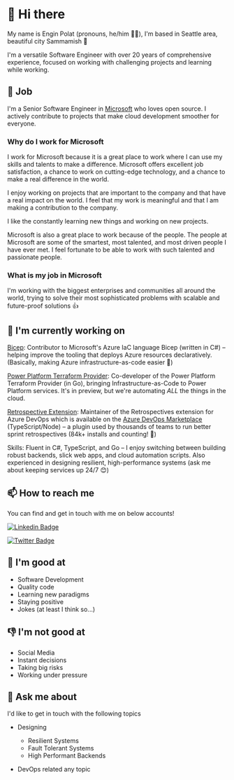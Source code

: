 # 👋 Hi there

My name is Engin Polat (pronouns, he/him 🙋‍♂️), I'm based in Seattle area, beautiful city Sammamish 🌅

I'm a versatile Software Engineer with over 20 years of comprehensive experience, focused on working with challenging projects and learning while working.

## 💼 Job

I'm a Senior Software Engineer in [Microsoft](https://github.com/microsoft) who loves open source. I actively contribute to projects that make cloud development smoother for everyone.

### Why do I work for Microsoft

I work for Microsoft because it is a great place to work where I can use my skills and talents to make a difference. Microsoft offers excellent job satisfaction, a chance to work on cutting-edge technology, and a chance to make a real difference in the world.

I enjoy working on projects that are important to the company and that have a real impact on the world. I feel that my work is meaningful and that I am making a contribution to the company.

I like the constantly learning new things and working on new projects.

Microsoft is also a great place to work because of the people. The people at Microsoft are some of the smartest, most talented, and most driven people I have ever met. I feel fortunate to be able to work with such talented and passionate people.

### What is my job in Microsoft

I'm working with the biggest enterprises and communities all around the world, trying to solve their most sophisticated problems with scalable and future-proof solutions 👍

## 🔭 I'm currently working on

[Bicep](https://github.com/azure/bicep): Contributor to Microsoft's Azure IaC language Bicep (written in C#) – helping improve the tooling that deploys Azure resources declaratively. (Basically, making Azure infrastructure-as-code easier 💪)

[Power Platform Terraform Provider](https://github.com/microsoft/terraform-provider-power-platform): Co-developer of the Power Platform Terraform Provider (in Go), bringing Infrastructure-as-Code to Power Platform services. It's in preview, but we're automating _ALL_ the things in the cloud.

[Retrospective Extension](https://github.com/microsoft/vsts-extension-retrospectives): Maintainer of the Retrospectives extension for Azure DevOps which is available on the [Azure DevOps Marketplace](https://marketplace.visualstudio.com/items?itemName=ms-devlabs.team-retrospectives) (TypeScript/Node) – a plugin used by thousands of teams to run better sprint retrospectives (84k+ installs and counting! 🚀)

Skills: Fluent in C#, TypeScript, and Go – I enjoy switching between building robust backends, slick web apps, and cloud automation scripts. Also experienced in designing resilient, high-performance systems (ask me about keeping services up 24/7 😊)

## 📫 How to reach me

You can find and get in touch with me on below accounts!

[![Linkedin Badge](https://img.shields.io/badge/polatengin-follow%20on%20linkedin-blue?style=for-the-badge&logo=linkedin)](https://www.linkedin.com/in/polatengin/)

[![Twitter Badge](https://img.shields.io/badge/polatengin-follow%20on%20twitter-blue?style=for-the-badge&logo=twitter)](https://twitter.com/polatengin/)

## 💪 I'm good at

- Software Development
- Quality code
- Learning new paradigms
- Staying positive
- Jokes (at least I think so...)

## 👎 I'm not good at

- Social Media
- Instant decisions
- Taking big risks
- Working under pressure

## 💬 Ask me about

I'd like to get in touch with the following topics

- Designing
  - Resilient Systems
  - Fault Tolerant Systems
  - High Performant Backends

- DevOps related any topic

